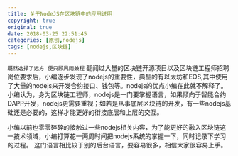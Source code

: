 ```yaml
---
title: 关于NodeJS在区块链中的应用说明
copyright: true
original: true
date: 2018-03-25 22:51:45
categories: [原创,nodejs]
tags: [nodejs,区块链]
---
```

`既然选择了远方 便只顾风雨兼程`
翻阅过大量的区块链开源项目以及区块链工程师招聘岗位要求后，小编逐步发现了nodejs的重要性，典型的有以太坊和EOS,其中使用了大量的nodejs来开发合约接口、钱包等。nodejs的优点小编在此就不解释了。
小编认为，身为区块链工程师，nodejs是一门要掌握语言，如果倾向于智能合约DAPP开发，nodejs更需要重视；如若是从事底层区块链的开发，有一些nodejs基础还是必要的，这样才能更好的衔接底层和上层的交互。
<!-- more --> 
小编以前也零零碎碎的接触过一些nodejs相关内容，为了能更好的融入区块链这一技术领域，小编打算花一两周时间把nodejs系统的掌握一下，同时记录下学习的过程。
这门语言相比较于别的后台语言，要容易很多，相信大家很容易上手。
